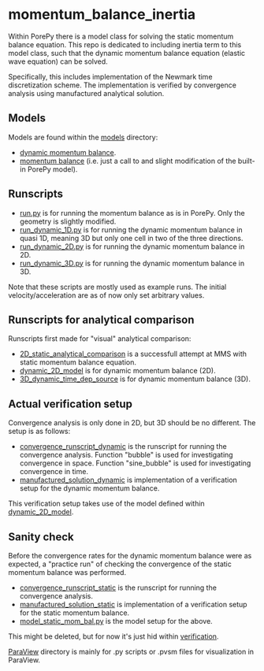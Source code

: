 # momentum_balance_inertia
Within PorePy there is a model class for solving the static momentum balance equation.
This repo is dedicated to including inertia term to this model class, such that the dynamic momentum balance equation (elastic wave equation) can be solved.

Specifically, this includes implementation of the Newmark time discretization scheme. 
The implementation is verified by convergence analysis using manufactured analytical solution.

## Models
Models are found within the [models](./models/) directory:
* [dynamic momentum balance](./models/dynamic_momentum_balance.py).
* [momentum balance](./models/no_inertia_momentum_balance.py) (i.e. just a call to and slight modification of the built-in PorePy model).


## Runscripts
* [run.py](./runscripts/run.py) is for running the momentum balance as is in PorePy. Only the geometry is slightly modified.
* [run_dynamic_1D.py](./runscripts/run_dynamic_1D.py) is for running the dynamic momentum balance in quasi 1D, meaning 3D but only one cell in two of the three directions.
* [run_dynamic_2D.py](./runscripts/run_dynamic_2D.py) is for running the dynamic momentum balance in 2D.
* [run_dynamic_3D.py](./runscripts/run_dynamic_3D.py) is for running the dynamic momentum balance in 3D.

Note that these scripts are mostly used as example runs. 
The initial velocity/acceleration are as of now only set arbitrary values.


## Runscripts for analytical comparison
Runscripts first made for "visual" analytical comparison:
* [2D_static_analytical_comparison](./2D_static_analytical_comparison.py) is a successfull attempt at MMS with static momentum balance equation.
* [dynamic_2D_model](./dynamic_2D_model.py) is for dynamic momentum balance (2D).
* [3D_dynamic_time_dep_source](./3D_dynamic_time_dep_source.py) is for dynamic momentum balance (3D).


## Actual verification setup
Convergence analysis is only done in 2D, but 3D should be no different. 
The setup is as follows:
* [convergence_runscript_dynamic](./convergence_runscript_dynamic.py) is the runscript for running the convergence analysis. Function "bubble" is used for investigating convergence in space. Function "sine_bubble" is used for investigating convergence in time.
* [manufactured_solution_dynamic](./manufactured_solution_dynamic.py) is implementation of a verification setup for the dynamic momentum balance.

This verification setup takes use of the model defined within [dynamic_2D_model](./dynamic_2D_model.py).


## Sanity check
Before the convergence rates for the dynamic momentum balance were as expected, a "practice run" of checking the convergence of the static momentum balance was performed.
* [convergence_runscript_static](./verification/convergence_runscript_static.py) is the runscript for running the convergence analysis.
* [manufactured_solution_static](./verification/manufactured_solution_static.py) is implementation of a verification setup for the static momentum balance. 
* [model_static_mom_bal.py](./verification/model_static_mom_bal.py) is the model setup for the above.

This might be deleted, but for now it's just hid within [verification](./verification/).


[ParaView](./ParaView/) directory is mainly for .py scripts or .pvsm files for visualization in ParaView.